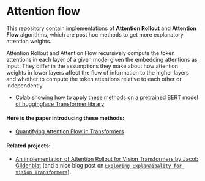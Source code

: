 # Attention flow

This repository contain implementations of __Attention Rollout__ and __Attention Flow__ algorithms, which are post hoc methods to get more explanatory attention weights.

Attention Rollout  and Attention Flow recursively compute the token attentions in each layer of a given model given the embedding attentions as input. They differ in the assumptions they make about how attention weights in lower layers affect the flow of information to the higher layers and whether to compute the token attentions relative to each other or independently. 


* [Colab showing how to apply these methods on a pretrained BERT model of huggingface Transformer library](https://colab.research.google.com/drive/1nG_6T3mMu9aI7_k_sCpayusONELtJrAP?usp=sharing)


#### Here is the paper introducing these methods:
* [Quantifying Attention Flow in Transformers](https://arxiv.org/abs/2005.00928)


#### Related projects:
* [An implementation of Attention Rollout for Vision Transformers by Jacob Gildenblat](https://github.com/jacobgil/vit-explain) (and a nice blog post on [`Exploring Explanaibality for Vision Transformers`](https://jacobgil.github.io/deeplearning/vision-transformer-explainability)).
